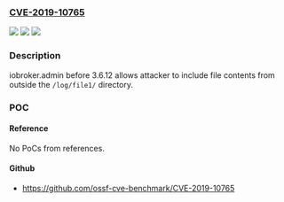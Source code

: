 ### [CVE-2019-10765](https://cve.mitre.org/cgi-bin/cvename.cgi?name=CVE-2019-10765)
![](https://img.shields.io/static/v1?label=Product&message=iobroker.admin&color=blue)
![](https://img.shields.io/static/v1?label=Version&message=All%20versions%20prior%20to%20version%203.6.12%20&color=brightgreen)
![](https://img.shields.io/static/v1?label=Vulnerability&message=Directory%20Traversal&color=brightgreen)

### Description

iobroker.admin before 3.6.12 allows attacker to include file contents from outside the `/log/file1/` directory.

### POC

#### Reference
No PoCs from references.

#### Github
- https://github.com/ossf-cve-benchmark/CVE-2019-10765

